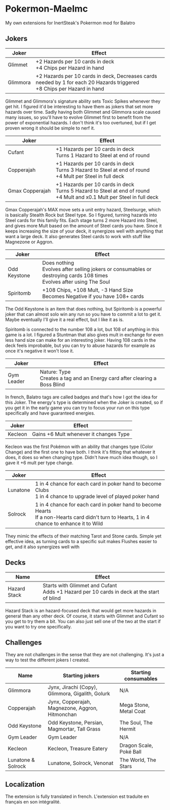 # Pokermon-Maelmc

My own extensions for InertSteak's Pokermon mod for Balatro

## Jokers

| Joker | Effect |
| ------ | ------ |
| Glimmet | +2 Hazards per 10 cards in deck<br/>+4 Chips per Hazard in hand |
| Glimmora | +2 Hazards per 10 cards in deck, Decreases cards needed by 1 for each 20 Hazards triggered<br/>+8 Chips per Hazard in hand |

Glimmet and Glimmora's signature ability sets Toxic Spikes whenever they get hit. I figured it'd be interesting to have them as jokers that set more hazards over time. Sadly having both Glimmet and Glimmora scale caused many issues, so you'll have to evolve Glimmet first to benefit from the power of exponential hazards. I don't think it's too overtuned, but if I get proven wrong it should be simple to nerf it.

| Joker | Effect |
| ------ | ------ |
| Cufant | +1 Hazards per 10 cards in deck<br/>Turns 1 Hazard to Steel at end of round |
| Copperajah | +1 Hazards per 10 cards in deck<br/>Turns 3 Hazard to Steel at end of round<br/>+4 Mult per Steel in full deck |
| Gmax Copperajah | +1 Hazards per 10 cards in deck<br/>Turns 5 Hazard to Steel at end of round<br/>+4 Mult and x0.1 Mult per Steel in full deck |

Gmax Copperajah's MAX move sets a unit entry hazard, Steelsurge, which is basically Stealth Rock but Steel type. So I figured, turning hazards into Steel cards for this family fits. Each stage turns 2 more Hazard into Steel, and gives more Mult based on the amount of Steel cards you have. Since it keeps increasing the size of your deck, it synergizes well with anything that want a large deck. It also generates Steel cards to work with stuff like Magnezone or Aggron.

| Joker | Effect |
| ------ | ------ |
| Odd Keystone | Does nothing<br/>Evolves after selling jokers or consumables or destroying cards 108 times<br/>Evolves after using The Soul
| Spiritomb | +108 Chips, +108 Mult, -3 Hand Size<br/>Becomes Negative if you have 108+ cards |

The Odd Keystone is an item that does nothing, but Spiritomb is a powerful joker that can almost solo win any run so you have to commit a lot to get it. Maybe eventually I'll give it a real effect, but I like it as is.

Spiritomb is connected to the number 108 a lot, but 108 of anything in this game is a lot. I figured a Stuntman that also gives mult in exchange for even less hand size can make for an interesting joker. Having 108 cards in the deck feels improbable, but you can try to abuse hazards for example as once it's negative it won't lose it.

| Joker | Effect |
| ------ | ------ |
| Gym Leader | Nature: Type<br/>Creates a tag and an Energy card after clearing a Boss Blind |

In french, Balatro tags are called badges and that's how I got the idea for this Joker. The energy's type is determined when the Joker is created, so if you get it in the early game you can try to focus your run on this type specifically and have guaranteed energies.

| Joker | Effect |
| ------ | ------ |
| Kecleon | Gains +6 Mult whenever it changes Type |

Kecleon was the first Pokémon with an ability that changes type (Color Change) and the first one to have both. I think it's fitting that whatever it does, it does so when changing type. Didn't have much idea though, so I gave it +6 mult per type change.

| Joker | Effect |
| ------ | ------ |
| Lunatone | 1 in 4 chance for each card in poker hand to become Clubs<br/>1 in 4 chance to upgrade level of played poker hand |
| Solrock | 1 in 4 chance for each card in poker hand to become Hearts<br/>If a non-Hearts card didn't turn to Hearts, 1 in 4 chance to enhance it to Wild |

They mimic the effects of their matching Tarot and Stone cards. Simple yet effective idea, as turning cards to a specific suit makes Flushes easier to get, and it also synergizes well with 

## Decks

| Name | Effect |
| ------ | ------ |
| Hazard Stack | Starts with Glimmet and Cufant<br/>Adds +1 Hazard per 10 cards in deck at the start of blind |

Hazard Stack is an hazard-focused deck that would get more hazards in general than any other deck. Of course, it starts with Glimmet and Cufant so you get to try them a bit. You can also just sell one of the two at the start if you want to try one specifically.

## Challenges

They are not challenges in the sense that they are not challenging. It's just a way to test the different jokers I created.

| Name | Starting jokers | Starting consumables |
| ------ | ------ | ------ |
| Glimmora | Jynx, Jirachi (Copy), Glimmora, Gigalith, Golurk | N/A |
| Copperajah | Jynx, Copperajah, Magnezone, Aggron, Hitmonchan | Mega Stone, Metal Coat |
| Odd Keystone | Odd Keystone, Persian, Magmortar, Tall Grass | The Soul, The Hermit |
| Gym Leader | Gym Leader | N/A |
| Kecleon | Kecleon, Treasure Eatery | Dragon Scale, Poké Ball |
| Lunatone & Solrock | Lunatone, Solrock, Venonat | The World, The Stars |

## Localization

The extension is fully translated in french. L'extension est traduite en français en son intégralité.